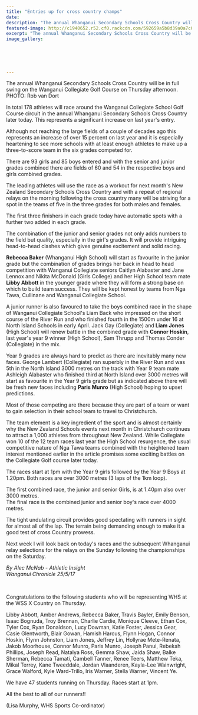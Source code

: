 ```yaml
---
title: "Entries up for cross country champs"
date: 
description: "The annual Whanganui Secondary Schools Cross Country will be in full swing on the Wanganui Collegiate Golf Course on Thursday afternoon..."
featured-image: http://c1940652.r52.cf0.rackcdn.com/592659a5b8d39a0a7c0007c1/photo-of-last-years-X-country-chron-25-May.jpg
excerpt: "The annual Whanganui Secondary Schools Cross Country will be in full swing on the Wanganui Collegiate Golf Course on Thursday afternoon."
image_gallery:
    
    
    
    
    
---
```


<p><span>The annual Whanganui Secondary Schools Cross Country will be in full swing on the Wanganui Collegiate Golf Course on Thursday afternoon. <br />PHOTO: Rob van Dort</span></p>
<p>In total 178 athletes will race around the Wanganui Collegiate School Golf Course circuit in the annual Whanganui Secondary Schools Cross Country later today. This represents a significant increase on last year's entry.</p>
<p>Although not reaching the large fields of a couple of decades ago this represents an increase of over 15 percent on last year and it is especially heartening to see more schools with at least enough athletes to make up a three-to-score team in the six grades competed for.</p>
<p>There are 93 girls and 85 boys entered and with the senior and junior grades combined there are fields of 60 and 54 in the respective boys and girls combined grades.</p>
<p>The leading athletes will use the race as a workout for next month's New Zealand Secondary Schools Cross Country and with a repeat of regional relays on the morning following the cross country many will be striving for a spot in the teams of five in the three grades for both males and females.</p>
<p>The first three finishers in each grade today have automatic spots with a further two added in each grade.</p>
<p>The combination of the junior and senior grades not only adds numbers to the field but quality, especially in the girl's grades. It will provide intriguing head-to-head clashes which gives genuine excitement and solid racing.</p>
<p><strong>Rebecca Baker</strong> (Whanganui High School) will start as favourite in the junior grade but the combination of grades brings her back in head to head competition with Wanganui Collegiate seniors Caitlyn Alabaster and Jane Lennox and Nikita McDonald (Girls College) and her High School team mate <strong>Libby Abbott</strong> in the younger grade where they will form a strong base on which to build team success. They will be kept honest by teams from Nga Tawa, Cullinane and Wanganui Collegiate School.</p>
<p>A junior runner is also favoured to take the boys combined race in the shape of Wanganui Collegiate School's Liam Back who impressed on the short course of the River Run and who finished fourth in the 1500m under 16 at North Island Schools in early April. Jack Gay (Collegiate) and<strong> Liam Jones</strong> (High School) will renew battle in the combined grade with <strong>Connor Hoskin</strong>, last year's year 9 winner (High School), Sam Thrupp and Thomas Conder (Collegiate) in the mix.&nbsp;</p>
<p>Year 9 grades are always hard to predict as there are inevitably many new faces. George Lambert (Collegiate) ran superbly in the River Run and was 5th in the North Island 3000 metres on the track with Year 9 team mate Ashleigh Alabaster who finished third at North Island over 3000 metres will start as favourite in the Year 9 girls grade but as indicated above there will be fresh new faces including <strong>Paris Munro</strong> (High School) hoping to upset predictions.</p>
<p>Most of those competing are there because they are part of a team or want to gain selection in their school team to travel to Christchurch.</p>
<p>The team element is a key ingredient of the sport and is almost certainly why the New Zealand Schools events next month in Christchurch continues to attract a 1,000 athletes from throughout New Zealand. While Collegiate won 10 of the 12 team races last year the High School resurgence, the usual competitive nature of Nga Tawa teams combined with the heightened team interest mentioned earlier in the article promises some exciting battles on the Collegiate Golf course later today.</p>
<p>The races start at 1pm with the Year 9 girls followed by the Year 9 Boys at 1.20pm. Both races are over 3000 metres (3 laps of the 1km loop).</p>
<p>The first combined race, the junior and senior Girls, is at 1.40pm also over 3000 metres.&nbsp;<br />The final race is the combined junior and senior boy's race over 4000 metres.</p>
<p>The tight undulating circuit provides good spectating with runners in sight for almost all of the lap. The terrain being demanding enough to make it a good test of cross Country prowess.</p>
<p>Next week I will look back on today's races and the subsequent Whanganui relay selections for the relays on the Sunday following the championships on the Saturday.</p>
<p class="clear syndicator"><em>By Alec McNab - Athletic Insight</em><br /><em>Wanganui Chronicle 25/5/17</em></p>
<p class="clear syndicator"><em><br /></em></p>
<p>Congratulations to the following students who will be representing WHS at the WSS X Country on Thursday.</p>
<p>Libby Abbott, Amber Andrews, Rebecca Baker, Travis Bayler, Emily Benson, Isaac Bognuda, Troy Brennan, Charlie Cardie, Monique Cleeve, Ethan Cox, Tyler Cox, Ryan Donaldson, Lucy Dowman, Katie Foster, Jessica Gear, Casie Glentworth, Blair Gowan, Hamish Harcus, Flynn Hogan, Connor Hoskin, Flynn Johnst<span class="text_exposed_show">on, Liam Jones, Jeffrey Lin, Hollyrae Mete-Renata, Jakob Moorhouse, Connor Munro, Paris Munro, Joseph Panui, Rebekah Phillips, Joseph Read, Natalya Ross, Gemma Shaw, Jaida Shaw, Balke Sherman, Rebecca Tamati, Cambell Tanner, Renee Teers, Matthew Teka, Mikal Terrey, Kane Tweeddale, Jordan Vlaanderen, Kayla-Lee Wainwright, Grace Walford, Kyle Ward-Trillo, Iris Warner, Stella Warner, Vincent Ye.</span></p>
<div class="text_exposed_show">
<p>We have 47 students running on Thursday. Races start at 1pm.</p>
<p>All the best to all of our runners!!</p>
</div>
<p class="clear syndicator">(Lisa Murphy, WHS Sports Co-ordinator)</p>

